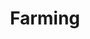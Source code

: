 ---
title: Farming
description: "Farming Projects"
menu:
  sidebar:
    name: Farming
    identifier: farming
    weight: 20
---